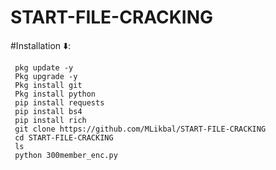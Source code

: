 # START-FILE-CRACKING


#Installation ⬇️:


     pkg update -y
     Pkg upgrade -y
     Pkg install git
     Pkg install python
     pip install requests
     pip install bs4
     pip install rich
     git clone https://github.com/MLikbal/START-FILE-CRACKING
     cd START-FILE-CRACKING
     ls
     python 300member_enc.py
